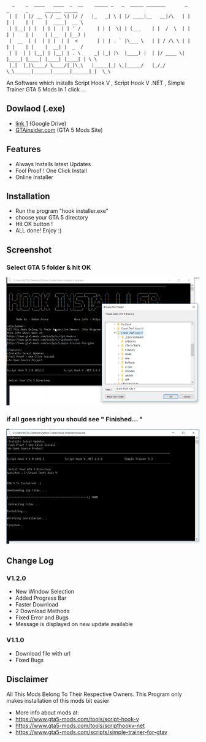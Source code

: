 ```
  _    _  ____   ____  _  __    _____ _   _  _____ _______       _      _      _      ______ _____  
 | |  | |/ __ \ / __ \| |/ /   |_   _| \ | |/ ____|__   __|/\   | |    | |    | |    |  ____|  __ \ 
 | |__| | |  | | |  | | ' /      | | |  \| | (___    | |  /  \  | |    | |    | |    | |__  | |__) |
 |  __  | |  | | |  | |  <       | | | . ` |\___ \   | | / /\ \ | |    | |    | |    |  __| |  _  / 
 | |  | | |__| | |__| | . \     _| |_| |\  |____) |  | |/ ____ \| |____| |____| |____| |____| | \ \ 
 |_|  |_|\____/ \____/|_|\_\   |_____|_| \_|_____/   |_/_/    \_\______|______|______|______|_|  \_\

```

An Software which installs Script Hook V , Script Hook V .NET , Simple Trainer GTA 5 Mods In 1 click ...

## Dowlaod (.exe)
- [link 1](https://drive.google.com/open?id=0B2rWbX6AF06hTXZhdjZxNUE5Z2c) (Google Drive)
- [GTAinsider.com](http://www.gtainside.com/en/gta5/tools/105889-hook-installer/) (GTA 5 Mods Site)

## Features
- Always Installs latest Updates
- Fool Proof ! One Click Install
- Online Installer

## Installation
- Run the program "hook installer.exe"
- choose your GTA 5 directory 
- Hit OK button !
- ALL done!  Enjoy :)

## Screenshot

### Select GTA 5 folder & hit OK
![alt text](https://raw.githubusercontent.com/RohanArora13/Hook/master/screenshot/1%20screen%20shot%20Hook%20Installer.png)

### if all goes right you should see " Finished... "

![alt text](https://raw.githubusercontent.com/RohanArora13/Hook/master/screenshot/3%20screen%20shot%20Hook%20Installer.png)

## Change Log 
### V1.2.0
- New Window Selection
- Added Progress Bar
- Faster Download 
- 2 Download Methods
- Fixed Error and Bugs
- Message is displayed on new update available  


### V1.1.0
- Download file with url
- Fixed Bugs

## Disclaimer
All This Mods Belong To Their Respective Owners. This Program only makes installation of this mods bit easier
- More info about mods at:
- https://www.gta5-mods.com/tools/script-hook-v
- https://www.gta5-mods.com/tools/scripthookv-net
- https://www.gta5-mods.com/scripts/simple-trainer-for-gtav

